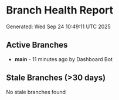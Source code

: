 # Branch Health Report
Generated: Wed Sep 24 10:49:11 UTC 2025

## Active Branches
- **main** - 11 minutes ago by Dashboard Bot

## Stale Branches (>30 days)
No stale branches found
